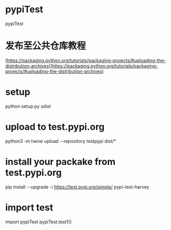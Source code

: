 # pypiTest
pypiTest

# 发布至公共仓库教程
[https://packaging.python.org/tutorials/packaging-projects/#uploading-the-distribution-archives](https://packaging.python.org/tutorials/packaging-projects/#uploading-the-distribution-archives)

# setup
python setup.py sdist

# upload to test.pypi.org
python3 -m twine upload --repository testpypi dist/*

# install your packake from test.pypi.org
pip install --upgrade -i https://test.pypi.org/simple/ pypi-test-harvey

# import test
import pypiTest
pypiTest.test1()
